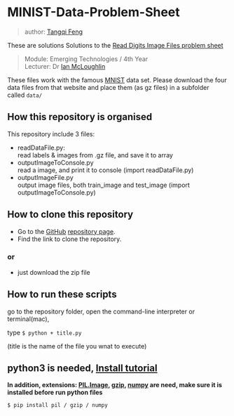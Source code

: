 # MINIST-Data-Problem-Sheet

> author: [Tangqi Feng](https://tangqifeng.github.io/)

These are solutions Solutions to the [Read Digits Image Files problem sheet](https://github.com/TangqiFeng/MINIST-Data-Problem-Sheet/wiki/MINIST-Data-Problem-Sheet)

> Module: Emerging Technologies / 4th Year  
> Lecturer: Dr [Ian McLoughlin](https://ianmcloughlin.github.io/)

These files work with the famous [MNIST](http://yann.lecun.com/exdb/mnist/) data set.
Please download the four data files from that website and place them (as gz files) in a subfolder called `data/`

## How this repository is organised
This repository include 3 files:
* readDataFile.py:<br/>
read labels & images from .gz file, and save it to array
* outputImageToConsole.py<br/>
read a image, and print it to console (import readDataFile.py)
* outputImageFile.py<br/>
output image files, both train_image and test_image (import outputImageToConsole.py)

## How to clone this repository
* Go to the [GitHub](https://www.github.com) [repository page](https://github.com/TangqiFeng/MINIST-Data-Problem-Sheet).
* Find the link to clone the repository.
### or
* just download the zip file

## How to run these scripts
go to the repository folder, open the command-line interpreter or terminal(mac), 

type ```$ python + title.py``` 

(title is the name of the file you wnat to execute)

## python3 is needed, [Install tutorial](https://anaconda.org/anaconda/python) 
**In addition, extensions: [PIL.Image](http://pillow.readthedocs.io/en/4.3.x/reference/Image.html), [gzip](https://docs.python.org/3/library/gzip.html), [numpy](https://docs.scipy.org/doc/numpy-dev/user/quickstart.html) are need, make sure it is installed before run python files**

``` $ pip install pil / gzip / numpy ```
